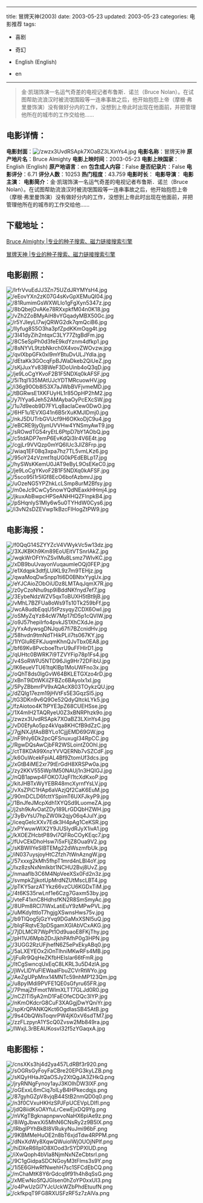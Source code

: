
---
title: 冒牌天神(2003)
date: 2003-05-23
updated: 2003-05-23
categories: 电影推荐
tags:
- 喜剧
- 奇幻

- English (English)
- en
---


> 金·凯瑞饰演一名运气奇差的电视记者布鲁斯．诺兰（Bruce Nolan）。在试图帮助流浪汉时被流氓围殴等一连串事故之后，他开始抱怨上帝（摩根·弗里曼饰演）没有做好分内的工作，没想到上帝此时出现在他面前，并把管理他所在的城市的工作交给他……

## **电影详情**：

**电影封面**：<img src="https://image.tmdb.org/t/p/w200/zwzx3UvdRSApk7XOaBZ3LXinYs4.jpg" alt="/zwzx3UvdRSApk7XOaBZ3LXinYs4.jpg" title="/zwzx3UvdRSApk7XOaBZ3LXinYs4.jpg">
**电影名称**：冒牌天神
**原产地片名**：Bruce Almighty
**电影上映时间**：2003-05-23
**电影上映国家**：English (English)
**原产地语言**：en
**包含成人内容**：False
**是否纪录片**：False
**电影评分**：6.71
**评分人数**：10253
**热门程度**：43.759
**电影时长**：
**电影导演**：
**电影主演**：
**电影简介**：金·凯瑞饰演一名运气奇差的电视记者布鲁斯．诺兰（Bruce Nolan）。在试图帮助流浪汉时被流氓围殴等一连串事故之后，他开始抱怨上帝（摩根·弗里曼饰演）没有做好分内的工作，没想到上帝此时出现在他面前，并把管理他所在的城市的工作交给他……

## **下载地址**：
[Bruce Almighty |专业的种子搜索、磁力链接搜索引擎](https://movie.amd794.com:2083/?search=Bruce%20Almighty&ordering=&mode=match_phrase&page_size=10&page=1)

[冒牌天神 |专业的种子搜索、磁力链接搜索引擎](https://movie.amd794.com:2083/?search=%E5%86%92%E7%89%8C%E5%A4%A9%E7%A5%9E&ordering=&mode=match_phrase&page_size=10&page=1)
 

## **电影剧照**：
<img src="https://image.tmdb.org/t/p/original/lrfrVvuEdJJ3Zn75UZdJRYMYsH4.jpg" alt="/lrfrVvuEdJJ3Zn75UZdJRYMYsH4.jpg" title="/lrfrVvuEdJJ3Zn75UZdJRYMYsH4.jpg"><img src="https://image.tmdb.org/t/p/original/eEovYXn2zK07G4sKvGpXEMuQI04.jpg" alt="/eEovYXn2zK07G4sKvGpXEMuQI04.jpg" title="/eEovYXn2zK07G4sKvGpXEMuQI04.jpg"><img src="https://image.tmdb.org/t/p/original/81RumimGsWXWLIo1gFgXyn5347z.jpg" alt="/81RumimGsWXWLIo1gFgXyn5347z.jpg" title="/81RumimGsWXWLIo1gFgXyn5347z.jpg"><img src="https://image.tmdb.org/t/p/original/8bQbejOvAKe78RXxpkfM04n0K18.jpg" alt="/8bQbejOvAKe78RXxpkfM04n0K18.jpg" title="/8bQbejOvAKe78RXxpkfM04n0K18.jpg"><img src="https://image.tmdb.org/t/p/original/vZh2ZoBMyAiH8vYGqadyMBX50Gc.jpg" alt="/vZh2ZoBMyAiH8vYGqadyMBX50Gc.jpg" title="/vZh2ZoBMyAiH8vYGqadyMBX50Gc.jpg"><img src="https://image.tmdb.org/t/p/original/r5YJIeyLI7wjQRWG2dk7qmQciB6.jpg" alt="/r5YJIeyLI7wjQRWG2dk7qmQciB6.jpg" title="/r5YJIeyLI7wjQRWG2dk7qmQciB6.jpg"><img src="https://image.tmdb.org/t/p/original/llyfug8S5O3ha3pfZpdKKmOqg4t.jpg" alt="/llyfug8S5O3ha3pfZpdKKmOqg4t.jpg" title="/llyfug8S5O3ha3pfZpdKKmOqg4t.jpg"><img src="https://image.tmdb.org/t/p/original/3I41dyZih2ntqxC3LY77ZtgBdFm.jpg" alt="/3I41dyZih2ntqxC3LY77ZtgBdFm.jpg" title="/3I41dyZih2ntqxC3LY77ZtgBdFm.jpg"><img src="https://image.tmdb.org/t/p/original/8C5eSpPh0d3feE9kdYznm4dfkp1.jpg" alt="/8C5eSpPh0d3feE9kdYznm4dfkp1.jpg" title="/8C5eSpPh0d3feE9kdYznm4dfkp1.jpg"><img src="https://image.tmdb.org/t/p/original/8sNYVL9tzbNkrch0X4vovZWOvzw.jpg" alt="/8sNYVL9tzbNkrch0X4vovZWOvzw.jpg" title="/8sNYVL9tzbNkrch0X4vovZWOvzw.jpg"><img src="https://image.tmdb.org/t/p/original/qvIXbpGFk0xl9mYBtuDvULJYdIa.jpg" alt="/qvIXbpGFk0xl9mYBtuDvULJYdIa.jpg" title="/qvIXbpGFk0xl9mYBtuDvULJYdIa.jpg"><img src="https://image.tmdb.org/t/p/original/dEtaKk3GOcqFpBJWaDkeb2QiUeZ.jpg" alt="/dEtaKk3GOcqFpBJWaDkeb2QiUeZ.jpg" title="/dEtaKk3GOcqFpBJWaDkeb2QiUeZ.jpg"><img src="https://image.tmdb.org/t/p/original/sKjJuxYv83BWeF3DoUinb4oQ3qD.jpg" alt="/sKjJuxYv83BWeF3DoUinb4oQ3qD.jpg" title="/sKjJuxYv83BWeF3DoUinb4oQ3qD.jpg"><img src="https://image.tmdb.org/t/p/original/je9LoCgYKvoF2B1F5NDXq0kAFSF.jpg" alt="/je9LoCgYKvoF2B1F5NDXq0kAFSF.jpg" title="/je9LoCgYKvoF2B1F5NDXq0kAFSF.jpg"><img src="https://image.tmdb.org/t/p/original/5iTtqI1i35MAtUJcYDTMRcuowHV.jpg" alt="/5iTtqI1i35MAtUJcYDTMRcuowHV.jpg" title="/5iTtqI1i35MAtUJcYDTMRcuowHV.jpg"><img src="https://image.tmdb.org/t/p/original/i36g90Ob8l53X7aJWbBVFjvmeMD.jpg" alt="/i36g90Ob8l53X7aJWbBVFjvmeMD.jpg" title="/i36g90Ob8l53X7aJWbBVFjvmeMD.jpg"><img src="https://image.tmdb.org/t/p/original/tBGRwsE1XKFUyHL1r85OpHP2hM2.jpg" alt="/tBGRwsE1XKFUyHL1r85OpHP2hM2.jpg" title="/tBGRwsE1XKFUyHL1r85OpHP2hM2.jpg"><img src="https://image.tmdb.org/t/p/original/y7IYya6Jeh52AMAybaOyPcEXcSW.jpg" alt="/y7IYya6Jeh52AMAybaOyPcEXcSW.jpg" title="/y7IYya6Jeh52AMAybaOyPcEXcSW.jpg"><img src="https://image.tmdb.org/t/p/original/1u7d9eob9D7FYLq8aclaCew0DwO.jpg" alt="/1u7d9eob9D7FYLq8aclaCew0DwO.jpg" title="/1u7d9eob9D7FYLq8aclaCew0DwO.jpg"><img src="https://image.tmdb.org/t/p/original/6HF1u1EVXG41n6B5rXuKMJlDmj0.jpg" alt="/6HF1u1EVXG41n6B5rXuKMJlDmj0.jpg" title="/6HF1u1EVXG41n6B5rXuKMJlDmj0.jpg"><img src="https://image.tmdb.org/t/p/original/nkJ5DUTrbGVUcf9H6OKkoDjC9u4.jpg" alt="/nkJ5DUTrbGVUcf9H6OKkoDjC9u4.jpg" title="/nkJ5DUTrbGVUcf9H6OKkoDjC9u4.jpg"><img src="https://image.tmdb.org/t/p/original/eBCRE9jy0jynUVVHw4YNSmyAwT9.jpg" alt="/eBCRE9jy0jynUVVHw4YNSmyAwT9.jpg" title="/eBCRE9jy0jynUVVHw4YNSmyAwT9.jpg"><img src="https://image.tmdb.org/t/p/original/sROwdTG54ryEtL6PtpD7bY1AObQ.jpg" alt="/sROwdTG54ryEtL6PtpD7bY1AObQ.jpg" title="/sROwdTG54ryEtL6PtpD7bY1AObQ.jpg"><img src="https://image.tmdb.org/t/p/original/c5tdADP7emP6EvKdQi3Ir4V6E4t.jpg" alt="/c5tdADP7emP6EvKdQi3Ir4V6E4t.jpg" title="/c5tdADP7emP6EvKdQi3Ir4V6E4t.jpg"><img src="https://image.tmdb.org/t/p/original/cgjLr9VVQzp0mYQ6IUc3JlZ8Frp.jpg" alt="/cgjLr9VVQzp0mYQ6IUc3JlZ8Frp.jpg" title="/cgjLr9VVQzp0mYQ6IUc3JlZ8Frp.jpg"><img src="https://image.tmdb.org/t/p/original/wiaq1EF08q3xpa7hz7TL5vmLKz6.jpg" alt="/wiaq1EF08q3xpa7hz7TL5vmLKz6.jpg" title="/wiaq1EF08q3xpa7hz7TL5vmLKz6.jpg"><img src="https://image.tmdb.org/t/p/original/95oY24zVzmt1tqUG0kPEdEBLp17.jpg" alt="/95oY24zVzmt1tqUG0kPEdEBLp17.jpg" title="/95oY24zVzmt1tqUG0kPEdEBLp17.jpg"><img src="https://image.tmdb.org/t/p/original/hySWsKKemU0JAT9eByL9OsEKeC0.jpg" alt="/hySWsKKemU0JAT9eByL9OsEKeC0.jpg" title="/hySWsKKemU0JAT9eByL9OsEKeC0.jpg"><img src="https://image.tmdb.org/t/p/original/je9LoCgYKvoF2B1F5NDXq0kAFSF.jpg" alt="/je9LoCgYKvoF2B1F5NDXq0kAFSF.jpg" title="/je9LoCgYKvoF2B1F5NDXq0kAFSF.jpg"><img src="https://image.tmdb.org/t/p/original/5sco95I1r5lGf8EcO6bofAzbmrJ.jpg" alt="/5sco95I1r5lGf8EcO6bofAzbmrJ.jpg" title="/5sco95I1r5lGf8EcO6bofAzbmrJ.jpg"><img src="https://image.tmdb.org/t/p/original/uOzeNG5YPZhkLcLSmp8urM2Bfsy.jpg" alt="/uOzeNG5YPZhkLcLSmp8urM2Bfsy.jpg" title="/uOzeNG5YPZhkLcLSmp8urM2Bfsy.jpg"><img src="https://image.tmdb.org/t/p/original/m0eJc9CwCy5nowYQdNEaxkHHmj4.jpg" alt="/m0eJc9CwCy5nowYQdNEaxkHHmj4.jpg" title="/m0eJc9CwCy5nowYQdNEaxkHHmj4.jpg"><img src="https://image.tmdb.org/t/p/original/jkuxAbBwpcHPSeANHHQZFlnpkB4.jpg" alt="/jkuxAbBwpcHPSeANHHQZFlnpkB4.jpg" title="/jkuxAbBwpcHPSeANHHQZFlnpkB4.jpg"><img src="https://image.tmdb.org/t/p/original/pSHqnlyS1Mly6w5u0TYHdW0Cys6.jpg" alt="/pSHqnlyS1Mly6w5u0TYHdW0Cys6.jpg" title="/pSHqnlyS1Mly6w5u0TYHdW0Cys6.jpg"><img src="https://image.tmdb.org/t/p/original/i3vN2sDZEVwp1kBzcFIHogZtPW9.jpg" alt="/i3vN2sDZEVwp1kBzcFIHogZtPW9.jpg" title="/i3vN2sDZEVwp1kBzcFIHogZtPW9.jpg">

## **电影海报**：
<img src="https://image.tmdb.org/t/p/original/f0QqG14SZYYZcV4VWykVc5w13dz.jpg" alt="/f0QqG14SZYYZcV4VWykVc5w13dz.jpg" title="/f0QqG14SZYYZcV4VWykVc5w13dz.jpg"><img src="https://image.tmdb.org/t/p/original/3XJKBKh9Km89EoUEitVTSnrlAkZ.jpg" alt="/3XJKBKh9Km89EoUEitVTSnrlAkZ.jpg" title="/3XJKBKh9Km89EoUEitVTSnrlAkZ.jpg"><img src="https://image.tmdb.org/t/p/original/wqkWrOFtYnZSvIMu8Lsmz7WIvKC.jpg" alt="/wqkWrOFtYnZSvIMu8Lsmz7WIvKC.jpg" title="/wqkWrOFtYnZSvIMu8Lsmz7WIvKC.jpg"><img src="https://image.tmdb.org/t/p/original/xDB9buUvayonVuqaumleOQj0FEP.jpg" alt="/xDB9buUvayonVuqaumleOQj0FEP.jpg" title="/xDB9buUvayonVuqaumleOQj0FEP.jpg"><img src="https://image.tmdb.org/t/p/original/e1Xdqpk3dtfjLUlKL9z7m9TEHjz.jpg" alt="/e1Xdqpk3dtfjLUlKL9z7m9TEHjz.jpg" title="/e1Xdqpk3dtfjLUlKL9z7m9TEHjz.jpg"><img src="https://image.tmdb.org/t/p/original/qwaMoqDwSnpp1ti6D0BNtxYygUx.jpg" alt="/qwaMoqDwSnpp1ti6D0BNtxYygUx.jpg" title="/qwaMoqDwSnpp1ti6D0BNtxYygUx.jpg"><img src="https://image.tmdb.org/t/p/original/eYJCAioZObOiUDz8LMTAqJqmX7R.jpg" alt="/eYJCAioZObOiUDz8LMTAqJqmX7R.jpg" title="/eYJCAioZObOiUDz8LMTAqJqmX7R.jpg"><img src="https://image.tmdb.org/t/p/original/z0yCzoNhu9sp9iBddNKfnyd7ef7.jpg" alt="/z0yCzoNhu9sp9iBddNKfnyd7ef7.jpg" title="/z0yCzoNhu9sp9iBddNKfnyd7ef7.jpg"><img src="https://image.tmdb.org/t/p/original/3EybeNdzWZV5qxToBUXH5tBt9jB.jpg" alt="/3EybeNdzWZV5qxToBUXH5tBt9jB.jpg" title="/3EybeNdzWZV5qxToBUXH5tBt9jB.jpg"><img src="https://image.tmdb.org/t/p/original/vMhL7BZFUa8oWs9Ts10Tk259bFf.jpg" alt="/vMhL7BZFUa8oWs9Ts10Tk259bFf.jpg" title="/vMhL7BZFUa8oWs9Ts10Tk259bFf.jpg"><img src="https://image.tmdb.org/t/p/original/wcA8udbEqqU5tPzsyqyZCDX6OwI.jpg" alt="/wcA8udbEqqU5tPzsyqyZCDX6OwI.jpg" title="/wcA8udbEqqU5tPzsyqyZCDX6OwI.jpg"><img src="https://image.tmdb.org/t/p/original/oSMyZqYz84cW7Mp17tD5p1cQVlW.jpg" alt="/oSMyZqYz84cW7Mp17tD5p1cQVlW.jpg" title="/oSMyZqYz84cW7Mp17tD5p1cQVlW.jpg"><img src="https://image.tmdb.org/t/p/original/o9J57hepiIrfo4pvkJS1XhCXdJe.jpg" alt="/o9J57hepiIrfo4pvkJS1XhCXdJe.jpg" title="/o9J57hepiIrfo4pvkJS1XhCXdJe.jpg"><img src="https://image.tmdb.org/t/p/original/yYxAdywsgDNJqu67fi7BZcnidHv.jpg" alt="/yYxAdywsgDNJqu67fi7BZcnidHv.jpg" title="/yYxAdywsgDNJqu67fi7BZcnidHv.jpg"><img src="https://image.tmdb.org/t/p/original/58hvdn9tmNdTHikPLiI7ts067KY.jpg" alt="/58hvdn9tmNdTHikPLiI7ts067KY.jpg" title="/58hvdn9tmNdTHikPLiI7ts067KY.jpg"><img src="https://image.tmdb.org/t/p/original/1lYGluREFKJuqmKhnQJvTbx0EA8.jpg" alt="/1lYGluREFKJuqmKhnQJvTbx0EA8.jpg" title="/1lYGluREFKJuqmKhnQJvTbx0EA8.jpg"><img src="https://image.tmdb.org/t/p/original/bf69Kv8PvcboeTtvrU9uFFHlrD1.jpg" alt="/bf69Kv8PvcboeTtvrU9uFFHlrD1.jpg" title="/bf69Kv8PvcboeTtvrU9uFFHlrD1.jpg"><img src="https://image.tmdb.org/t/p/original/qUHtc0BWRK7i9TZVYFip78p1Fs4.jpg" alt="/qUHtc0BWRK7i9TZVYFip78p1Fs4.jpg" title="/qUHtc0BWRK7i9TZVYFip78p1Fs4.jpg"><img src="https://image.tmdb.org/t/p/original/v4SoRWPJ5NTD96Jig9Hr72DFibU.jpg" alt="/v4SoRWPJ5NTD96Jig9Hr72DFibU.jpg" title="/v4SoRWPJ5NTD96Jig9Hr72DFibU.jpg"><img src="https://image.tmdb.org/t/p/original/lK6eueVTU61tqKlBp1MoUWFno3x.jpg" alt="/lK6eueVTU61tqKlBp1MoUWFno3x.jpg" title="/lK6eueVTU61tqKlBp1MoUWFno3x.jpg"><img src="https://image.tmdb.org/t/p/original/oQhT8ds0lgGvW64BKLETGXzo4rD.jpg" alt="/oQhT8ds0lgGvW64BKLETGXzo4rD.jpg" title="/oQhT8ds0lgGvW64BKLETGXzo4rD.jpg"><img src="https://image.tmdb.org/t/p/original/xBnT9iDtWKiIZFBZc6BAyolx1xI.jpg" alt="/xBnT9iDtWKiIZFBZc6BAyolx1xI.jpg" title="/xBnT9iDtWKiIZFBZc6BAyolx1xI.jpg"><img src="https://image.tmdb.org/t/p/original/5PyZBbmrPV9xAQAcX803TOykzQU.jpg" alt="/5PyZBbmrPV9xAQAcX803TOykzQU.jpg" title="/5PyZBbmrPV9xAQAcX803TOykzQU.jpg"><img src="https://image.tmdb.org/t/p/original/dZQlg17ezm19jHVtFs5E3GqzSI5.jpg" alt="/dZQlg17ezm19jHVtFs5E3GqzSI5.jpg" title="/dZQlg17ezm19jHVtFs5E3GqzSI5.jpg"><img src="https://image.tmdb.org/t/p/original/tG3DKn9v6Q9Oe52QdyQItckLYk5.jpg" alt="/tG3DKn9v6Q9Oe52QdyQItckLYk5.jpg" title="/tG3DKn9v6Q9Oe52QdyQItckLYk5.jpg"><img src="https://image.tmdb.org/t/p/original/fzAiotoo4KTtPYE3pZ68CUEHSse.jpg" alt="/fzAiotoo4KTtPYE3pZ68CUEHSse.jpg" title="/fzAiotoo4KTtPYE3pZ68CUEHSse.jpg"><img src="https://image.tmdb.org/t/p/original/1X4mlH2TAQRyeU0Z3xBNRPhzk9o.jpg" alt="/1X4mlH2TAQRyeU0Z3xBNRPhzk9o.jpg" title="/1X4mlH2TAQRyeU0Z3xBNRPhzk9o.jpg"><img src="https://image.tmdb.org/t/p/original/zwzx3UvdRSApk7XOaBZ3LXinYs4.jpg" alt="/zwzx3UvdRSApk7XOaBZ3LXinYs4.jpg" title="/zwzx3UvdRSApk7XOaBZ3LXinYs4.jpg"><img src="https://image.tmdb.org/t/p/original/vD0EfyAo5pz4kVqa8KHCfB9dZzC.jpg" alt="/vD0EfyAo5pz4kVqa8KHCfB9dZzC.jpg" title="/vD0EfyAo5pz4kVqa8KHCfB9dZzC.jpg"><img src="https://image.tmdb.org/t/p/original/7gjNXJjfAsBBYLo1CjjjEMD69GW.jpg" alt="/7gjNXJjfAsBBYLo1CjjjEMD69GW.jpg" title="/7gjNXJjfAsBBYLo1CjjjEMD69GW.jpg"><img src="https://image.tmdb.org/t/p/original/nF9hly6Dk2pcQFSnuxugI34RpCC.jpg" alt="/nF9hly6Dk2pcQFSnuxugI34RpCC.jpg" title="/nF9hly6Dk2pcQFSnuxugI34RpCC.jpg"><img src="https://image.tmdb.org/t/p/original/RgwDQsAwCjbFR2WSLointZ0Ohl.jpg" alt="/RgwDQsAwCjbFR2WSLointZ0Ohl.jpg" title="/RgwDQsAwCjbFR2WSLointZ0Ohl.jpg"><img src="https://image.tmdb.org/t/p/original/ctT8KDA99XnzYVVQERNb7vSZCdF.jpg" alt="/ctT8KDA99XnzYVVQERNb7vSZCdF.jpg" title="/ctT8KDA99XnzYVVQERNb7vSZCdF.jpg"><img src="https://image.tmdb.org/t/p/original/k6OuWcekFpiAL4Bf9ZtomUf3dcs.jpg" alt="/k6OuWcekFpiAL4Bf9ZtomUf3dcs.jpg" title="/k6OuWcekFpiAL4Bf9ZtomUf3dcs.jpg"><img src="https://image.tmdb.org/t/p/original/xGtB4iME2xr79tErGdH8XRSPw0a.jpg" alt="/xGtB4iME2xr79tErGdH8XRSPw0a.jpg" title="/xGtB4iME2xr79tErGdH8XRSPw0a.jpg"><img src="https://image.tmdb.org/t/p/original/zy2KKV555Wp1M50NAUj1n3HQIGJ.jpg" alt="/zy2KKV555Wp1M50NAUj1n3HQIGJ.jpg" title="/zy2KKV555Wp1M50NAUj1n3HQIGJ.jpg"><img src="https://image.tmdb.org/t/p/original/nQB1apwp4FOKO7JqFI1tcXdKxoP.jpg" alt="/nQB1apwp4FOKO7JqFI1tcXdKxoP.jpg" title="/nQB1apwp4FOKO7JqFI1tcXdKxoP.jpg"><img src="https://image.tmdb.org/t/p/original/kitJHBTxWyYEBR48mcXyrnfYsLV.jpg" alt="/kitJHBTxWyYEBR48mcXyrnfYsLV.jpg" title="/kitJHBTxWyYEBR48mcXyrnfYsLV.jpg"><img src="https://image.tmdb.org/t/p/original/vXsZPiC1HAp6aVAzjQf2CaK6EuM.jpg" alt="/vXsZPiC1HAp6aVAzjQf2CaK6EuM.jpg" title="/vXsZPiC1HAp6aVAzjQf2CaK6EuM.jpg"><img src="https://image.tmdb.org/t/p/original/90mDCLD6fcttYSpimT6UXFJkyP9.jpg" alt="/90mDCLD6fcttYSpimT6UXFJkyP9.jpg" title="/90mDCLD6fcttYSpimT6UXFJkyP9.jpg"><img src="https://image.tmdb.org/t/p/original/1BnJfeJMcpXdh1XYQSd9LuomeZA.jpg" alt="/1BnJfeJMcpXdh1XYQSd9LuomeZA.jpg" title="/1BnJfeJMcpXdh1XYQSd9LuomeZA.jpg"><img src="https://image.tmdb.org/t/p/original/j2sh9kAvOatZDy189LrGDQbHZWH.jpg" alt="/j2sh9kAvOatZDy189LrGDQbHZWH.jpg" title="/j2sh9kAvOatZDy189LrGDQbHZWH.jpg"><img src="https://image.tmdb.org/t/p/original/3yBvYsU7hpZW0lk2qjy06q4JulY.jpg" alt="/3yBvYsU7hpZW0lk2qjy06q4JulY.jpg" title="/3yBvYsU7hpZW0lk2qjy06q4JulY.jpg"><img src="https://image.tmdb.org/t/p/original/iceqGeIcXXv7Edk3H4pAg1CeKSR.jpg" alt="/iceqGeIcXXv7Edk3H4pAg1CeKSR.jpg" title="/iceqGeIcXXv7Edk3H4pAg1CeKSR.jpg"><img src="https://image.tmdb.org/t/p/original/xPYwuwWIX2Y9JUSIydRJyX1ivA1.jpg" alt="/xPYwuwWIX2Y9JUSIydRJyX1ivA1.jpg" title="/xPYwuwWIX2Y9JUSIydRJyX1ivA1.jpg"><img src="https://image.tmdb.org/t/p/original/kXOEZHcbtP89vl7QFRoCOyKEqc7.jpg" alt="/kXOEZHcbtP89vl7QFRoCOyKEqc7.jpg" title="/kXOEZHcbtP89vl7QFRoCOyKEqc7.jpg"><img src="https://image.tmdb.org/t/p/original/fUvCEkDhoHsw7i5xFIjZ8Oua9V2.jpg" alt="/fUvCEkDhoHsw7i5xFIjZ8Oua9V2.jpg" title="/fUvCEkDhoHsw7i5xFIjZ8Oua9V2.jpg"><img src="https://image.tmdb.org/t/p/original/sKBWIlYeSIBTEMg22dWszmfbUk.jpg" alt="/sKBWIlYeSIBTEMg22dWszmfbUk.jpg" title="/sKBWIlYeSIBTEMg22dWszmfbUk.jpg"><img src="https://image.tmdb.org/t/p/original/iN037uysjoyHtCZfzh7tWnAzngW.jpg" alt="/iN037uysjoyHtCZfzh7tWnAzngW.jpg" title="/iN037uysjoyHtCZfzh7tWnAzngW.jpg"><img src="https://image.tmdb.org/t/p/original/57xxxg2kMh5fhpT1mrd4nLBl4oY.jpg" alt="/57xxxg2kMh5fhpT1mrd4nLBl4oY.jpg" title="/57xxxg2kMh5fhpT1mrd4nLBl4oY.jpg"><img src="https://image.tmdb.org/t/p/original/lxz8zsNxNmIkbt1NCHU2Bvj8UvZ.jpg" alt="/lxz8zsNxNmIkbt1NCHU2Bvj8UvZ.jpg" title="/lxz8zsNxNmIkbt1NCHU2Bvj8UvZ.jpg"><img src="https://image.tmdb.org/t/p/original/nmaaflb3C6M4NpVeeXSx0Fd2n3z.jpg" alt="/nmaaflb3C6M4NpVeeXSx0Fd2n3z.jpg" title="/nmaaflb3C6M4NpVeeXSx0Fd2n3z.jpg"><img src="https://image.tmdb.org/t/p/original/svmpkZjjkotUpMrdNZUtMscLBT4.jpg" alt="/svmpkZjjkotUpMrdNZUtMscLBT4.jpg" title="/svmpkZjjkotUpMrdNZUtMscLBT4.jpg"><img src="https://image.tmdb.org/t/p/original/pTKY5arzATYkz66vzCU6KGDxTiM.jpg" alt="/pTKY5arzATYkz66vzCU6KGDxTiM.jpg" title="/pTKY5arzATYkz66vzCU6KGDxTiM.jpg"><img src="https://image.tmdb.org/t/p/original/4t6KS35rwLnf1e6Czg7Gaxm53by.jpg" alt="/4t6KS35rwLnf1e6Czg7Gaxm53by.jpg" title="/4t6KS35rwLnf1e6Czg7Gaxm53by.jpg"><img src="https://image.tmdb.org/t/p/original/vteF41xnC8HdhsfKN2R8SmSmyAc.jpg" alt="/vteF41xnC8HdhsfKN2R8SmSmyAc.jpg" title="/vteF41xnC8HdhsfKN2R8SmSmyAc.jpg"><img src="https://image.tmdb.org/t/p/original/8UPm8RCl7lWxLatiEuY9zMPwPVL.jpg" alt="/8UPm8RCl7lWxLatiEuY9zMPwPVL.jpg" title="/8UPm8RCl7lWxLatiEuY9zMPwPVL.jpg"><img src="https://image.tmdb.org/t/p/original/uMKdyIttloT7hgjgXSwnsHws75v.jpg" alt="/uMKdyIttloT7hgjgXSwnsHws75v.jpg" title="/uMKdyIttloT7hgjgXSwnsHws75v.jpg"><img src="https://image.tmdb.org/t/p/original/b9TlQog5jGzYvq9DGaMxXSNI5uQ.jpg" alt="/b9TlQog5jGzYvq9DGaMxXSNI5uQ.jpg" title="/b9TlQog5jGzYvq9DGaMxXSNI5uQ.jpg"><img src="https://image.tmdb.org/t/p/original/bIqFRqtvE3pDSgamXGIAbVCxAKG.jpg" alt="/bIqFRqtvE3pDSgamXGIAbVCxAKG.jpg" title="/bIqFRqtvE3pDSgamXGIAbVCxAKG.jpg"><img src="https://image.tmdb.org/t/p/original/7jDLMCR7WpPt1Od9uaoE8FKjThy.jpg" alt="/7jDLMCR7WpPt1Od9uaoE8FKjThy.jpg" title="/7jDLMCR7WpPt1Od9uaoE8FKjThy.jpg"><img src="https://image.tmdb.org/t/p/original/pH1VJ6Mpb2DrJjkhPAfhP0g3HPN.jpg" alt="/pH1VJ6Mpb2DrJjkhPAfhP0g3HPN.jpg" title="/pH1VJ6Mpb2DrJjkhPAfhP0g3HPN.jpg"><img src="https://image.tmdb.org/t/p/original/3UGG2RzUFjhefN6Z5ePxEkyABq0.jpg" alt="/3UGG2RzUFjhefN6Z5ePxEkyABq0.jpg" title="/3UGG2RzUFjhefN6Z5ePxEkyABq0.jpg"><img src="https://image.tmdb.org/t/p/original/5aLXEYEOx2iOnTlhniMKwRFs4MB.jpg" alt="/5aLXEYEOx2iOnTlhniMKwRFs4MB.jpg" title="/5aLXEYEOx2iOnTlhniMKwRFs4MB.jpg"><img src="https://image.tmdb.org/t/p/original/jFuRr9QqHeZKfbHEIslar66tFmR.jpg" alt="/jFuRr9QqHeZKfbHEIslar66tFmR.jpg" title="/jFuRr9QqHeZKfbHEIslar66tFmR.jpg"><img src="https://image.tmdb.org/t/p/original/ltCgSwncqUxEqC8LKRL3u5D4zlA.jpg" alt="/ltCgSwncqUxEqC8LKRL3u5D4zlA.jpg" title="/ltCgSwncqUxEqC8LKRL3u5D4zlA.jpg"><img src="https://image.tmdb.org/t/p/original/jWvLlDYuFIEWaaIFbuZCVrRtWYo.jpg" alt="/jWvLlDYuFIEWaaIFbuZCVrRtWYo.jpg" title="/jWvLlDYuFIEWaaIFbuZCVrRtWYo.jpg"><img src="https://image.tmdb.org/t/p/original/AeZgUPpMnx14MNTc59nhMP123Qm.jpg" alt="/AeZgUPpMnx14MNTc59nhMP123Qm.jpg" title="/AeZgUPpMnx14MNTc59nhMP123Qm.jpg"><img src="https://image.tmdb.org/t/p/original/u8pyIMdi9PVFE1QE0sGfyru65FR.jpg" alt="/u8pyIMdi9PVFE1QE0sGfyru65FR.jpg" title="/u8pyIMdi9PVFE1QE0sGfyru65FR.jpg"><img src="https://image.tmdb.org/t/p/original/7PmajZtFmot1WlmXLTT7GLJd0R0.jpg" alt="/7PmajZtFmot1WlmXLTT7GLJd0R0.jpg" title="/7PmajZtFmot1WlmXLTT7GLJd0R0.jpg"><img src="https://image.tmdb.org/t/p/original/nCZITl5yA2mD1FaEOfeCDQc3lYP.jpg" alt="/nCZITl5yA2mD1FaEOfeCDQc3lYP.jpg" title="/nCZITl5yA2mD1FaEOfeCDQc3lYP.jpg"><img src="https://image.tmdb.org/t/p/original/nKmOKdcrG8CuF3XAGgjDwYQniYr.jpg" alt="/nKmOKdcrG8CuF3XAGgjDwYQniYr.jpg" title="/nKmOKdcrG8CuF3XAGgjDwYQniYr.jpg"><img src="https://image.tmdb.org/t/p/original/spKrQPANKQKct6OgdlasSB45AtB.jpg" alt="/spKrQPANKQKct6OgdlasSB45AtB.jpg" title="/spKrQPANKQKct6OgdlasSB45AtB.jpg"><img src="https://image.tmdb.org/t/p/original/9s4ObQWsToqnrPW4jK0xV6sdTM7.jpg" alt="/9s4ObQWsToqnrPW4jK0xV6sdTM7.jpg" title="/9s4ObQWsToqnrPW4jK0xV6sdTM7.jpg"><img src="https://image.tmdb.org/t/p/original/zzFLzpyrA1YScQ0Zvsw2Mb849ra.jpg" alt="/zzFLzpyrA1YScQ0Zvsw2Mb849ra.jpg" title="/zzFLzpyrA1YScQ0Zvsw2Mb849ra.jpg"><img src="https://image.tmdb.org/t/p/original/lWxjL3rBEAUKosvI32f5zYGaqxA.jpg" alt="/lWxjL3rBEAUKosvI32f5zYGaqxA.jpg" title="/lWxjL3rBEAUKosvI32f5zYGaqxA.jpg">

## **电影图标**：
<img src="https://image.tmdb.org/t/p/original/cnsXKs3hj4d2ya457LdRBf3r920.png" alt="/cnsXKs3hj4d2ya457LdRBf3r920.png" title="/cnsXKs3hj4d2ya457LdRBf3r920.png"><img src="https://image.tmdb.org/t/p/original/sOGRsGyFoyFaCBre20EPG3kyLZB.png" alt="/sOGRsGyFoyFaCBre20EPG3kyLZB.png" title="/sOGRsGyFoyFaCBre20EPG3kyLZB.png"><img src="https://image.tmdb.org/t/p/original/sKQyHHaJtQaOSJy2XtQgJA3ZHkQ.png" alt="/sKQyHHaJtQaOSJy2XtQgJA3ZHkQ.png" title="/sKQyHHaJtQaOSJy2XtQgJA3ZHkQ.png"><img src="https://image.tmdb.org/t/p/original/jryRNNgFynoy1ayJ3KOIhDW3lXF.png" alt="/jryRNNgFynoy1ayJ3KOIhDW3lXF.png" title="/jryRNNgFynoy1ayJ3KOIhDW3lXF.png"><img src="https://image.tmdb.org/t/p/original/oGExxL6mCiq7oILyB4HPkecdqjs.png" alt="/oGExxL6mCiq7oILyB4HPkecdqjs.png" title="/oGExxL6mCiq7oILyB4HPkecdqjs.png"><img src="https://image.tmdb.org/t/p/original/87gyhGZpV8vjqB44StB2nmQD0q0.png" alt="/87gyhGZpV8vjqB44StB2nmQD0q0.png" title="/87gyhGZpV8vjqB44StB2nmQD0q0.png"><img src="https://image.tmdb.org/t/p/original/n3f0CVxuHKHzSPJFpUCEVpLDIfI.png" alt="/n3f0CVxuHKHzSPJFpUCEVpLDIfI.png" title="/n3f0CVxuHKHzSPJFpUCEVpLDIfI.png"><img src="https://image.tmdb.org/t/p/original/jdQ8iidKsOAYfuLrCewEjxDQ9Yg.png" alt="/jdQ8iidKsOAYfuLrCewEjxDQ9Yg.png" title="/jdQ8iidKsOAYfuLrCewEjxDQ9Yg.png"><img src="https://image.tmdb.org/t/p/original/nVKgTBgknapnpwvoNaHX6piAe9z.png" alt="/nVKgTBgknapnpwvoNaHX6piAe9z.png" title="/nVKgTBgknapnpwvoNaHX6piAe9z.png"><img src="https://image.tmdb.org/t/p/original/8iWgJbwxXi5MhN6CNsRy2z9B5lX.png" alt="/8iWgJbwxXi5MhN6CNsRy2z9B5lX.png" title="/8iWgJbwxXi5MhN6CNsRy2z9B5lX.png"><img src="https://image.tmdb.org/t/p/original/lRbglPYhBkBI8VRukyNuJmi96bF.png" alt="/lRbglPYhBkBI8VRukyNuJmi96bF.png" title="/lRbglPYhBkBI8VRukyNuJmi96bF.png"><img src="https://image.tmdb.org/t/p/original/9KBMMeHuOE2n8bT6xjdTdw4RPPM.png" alt="/9KBMMeHuOE2n8bT6xjdTdw4RPPM.png" title="/9KBMMeHuOE2n8bT6xjdTdw4RPPM.png"><img src="https://image.tmdb.org/t/p/original/dNxXdWy8XqwQWuiolWjOUOjNPlf.png" alt="/dNxXdWy8XqwQWuiolWjOUOjNPlf.png" title="/dNxXdWy8XqwQWuiolWjOUOjNPlf.png"><img src="https://image.tmdb.org/t/p/original/hiDXeR6IIpIO8XOod3rSYDPXlUD.png" alt="/hiDXeR6IIpIO8XOod3rSYDPXlUD.png" title="/hiDXeR6IIpIO8XOod3rSYDPXlUD.png"><img src="https://image.tmdb.org/t/p/original/iXwQoph4bVla8NjmNxNZeCbtsrl.png" alt="/iXwQoph4bVla8NjmNxNZeCbtsrl.png" title="/iXwQoph4bVla8NjmNxNZeCbtsrl.png"><img src="https://image.tmdb.org/t/p/original/9C1gGidpaSDCNGoyM3tFlms3s9Y.png" alt="/9C1gGidpaSDCNGoyM3tFlms3s9Y.png" title="/9C1gGidpaSDCNGoyM3tFlms3s9Y.png"><img src="https://image.tmdb.org/t/p/original/1i5E6GHwRfNwehH7sc1SFCdEbCQ.png" alt="/1i5E6GHwRfNwehH7sc1SFCdEbCQ.png" title="/1i5E6GHwRfNwehH7sc1SFCdEbCQ.png"><img src="https://image.tmdb.org/t/p/original/mChaMtK8Y6rGdcq9f91h4h8qSsG.png" alt="/mChaMtK8Y6rGdcq9f91h4h8qSsG.png" title="/mChaMtK8Y6rGdcq9f91h4h8qSsG.png"><img src="https://image.tmdb.org/t/p/original/xMEwNoSfQJGlsen0hZoYP0xxUI3.png" alt="/xMEwNoSfQJGlsen0hZoYP0xxUI3.png" title="/xMEwNoSfQJGlsen0hZoYP0xxUI3.png"><img src="https://image.tmdb.org/t/p/original/o4PwUzGl7YJcUckWZbPhdEtuufN.png" alt="/o4PwUzGl7YJcUckWZbPhdEtuufN.png" title="/o4PwUzGl7YJcUckWZbPhdEtuufN.png"><img src="https://image.tmdb.org/t/p/original/ckfkpqT9FG8RXUSFzRF5z7zAlVa.png" alt="/ckfkpqT9FG8RXUSFzRF5z7zAlVa.png" title="/ckfkpqT9FG8RXUSFzRF5z7zAlVa.png">
